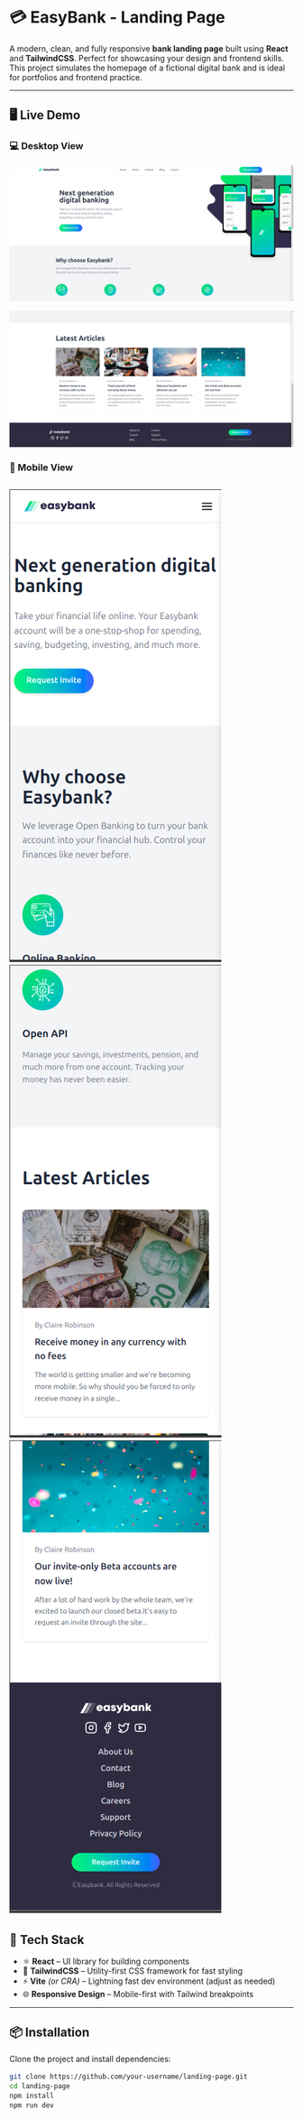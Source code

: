 # 💳 EasyBank - Landing Page

A modern, clean, and fully responsive **bank landing page** built using **React** and **TailwindCSS**. Perfect for showcasing your design and frontend skills. This project simulates the homepage of a fictional digital bank and is ideal for portfolios and frontend practice.

---

## 🖥️ Live Demo

### 💻 Desktop View  
![Desktop Demo](./demo-desktop.png)

![Desktop Demo](./demo-desktop1.png)

### 📱 Mobile View  
![Mobile Demo](./demo-mobile.png)
![Mobile Demo](./demo-mobile1.png)
![Mobile Demo](./demo-mobile2.png)
---

## 🧰 Tech Stack

- ⚛️ **React** – UI library for building components  
- 💨 **TailwindCSS** – Utility-first CSS framework for fast styling  
- ⚡ **Vite** *(or CRA)* – Lightning fast dev environment (adjust as needed)  
- 🌐 **Responsive Design** – Mobile-first with Tailwind breakpoints  

---

## 📦 Installation

Clone the project and install dependencies:

```bash
git clone https://github.com/your-username/landing-page.git
cd landing-page
npm install
npm run dev